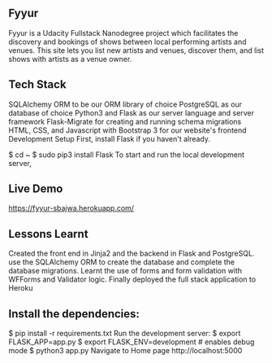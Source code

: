 ## Fyyur
Fyyur is a Udacity Fullstack Nanodegree project which facilitates the discovery and bookings of shows between local performing artists and venues. This site lets you list new artists and venues, discover them, and list shows with artists as a venue owner.

## Tech Stack

SQLAlchemy ORM to be our ORM library of choice
PostgreSQL as our database of choice
Python3 and Flask as our server language and server framework
Flask-Migrate for creating and running schema migrations
HTML, CSS, and Javascript with Bootstrap 3 for our website's frontend
Development Setup
First, install Flask if you haven't already.

$ cd ~
$ sudo pip3 install Flask
To start and run the local development server,

## Live Demo

https://fyyur-sbajwa.herokuapp.com/

## Lessons Learnt

Created the front end in Jinja2 and the backend in Flask and PostgreSQL. 
use the SQLAlchemy ORM to create the database and complete the database migrations. Learnt the use of forms and form validation with WFForms and Validator logic. Finally deployed the full stack application to Heroku


## Install the dependencies:
$ pip install -r requirements.txt
Run the development server:
$ export FLASK_APP=app.py
$ export FLASK_ENV=development # enables debug mode
$ python3 app.py
Navigate to Home page http://localhost:5000